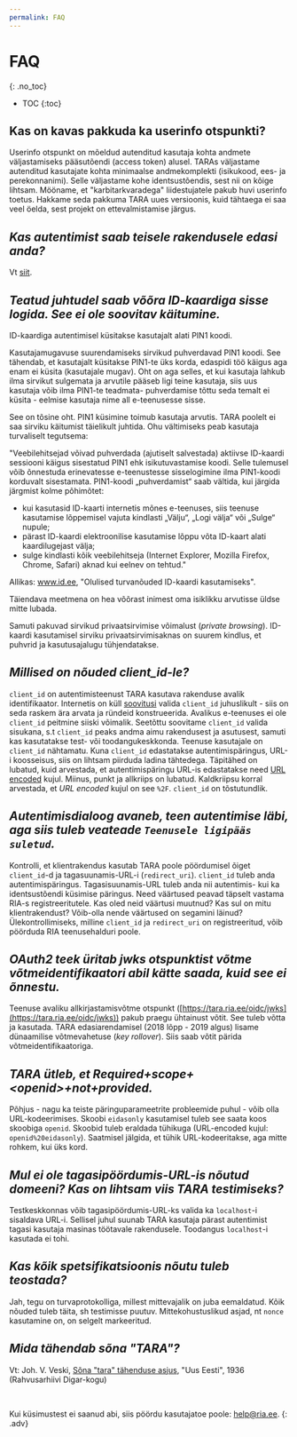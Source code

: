 ```yaml
---
permalink: FAQ
---
```


# FAQ
{: .no_toc}

- TOC
{:toc}

## Kas on kavas pakkuda ka userinfo otspunkti?

Userinfo otspunkt on mõeldud autenditud kasutaja kohta andmete väljastamiseks pääsutõendi (access token) alusel. TARAs väljastame autenditud kasutajate kohta minimaalse andmekomplekti (isikukood, ees- ja perekonnanimi). Selle väljastame kohe identsustõendis, sest nii on kõige lihtsam. Mööname, et "karbitarkvaradega" liidestujatele pakub huvi userinfo toetus. Hakkame seda pakkuma TARA uues versioonis, kuid tähtaega ei saa veel öelda, sest projekt on ettevalmistamise järgus.

## _Kas autentimist saab teisele rakendusele edasi anda?_

Vt [siit](Feder).

## _Teatud juhtudel saab võõra ID-kaardiga sisse logida. See ei ole soovitav käitumine._

ID-kaardiga autentimisel küsitakse kasutajalt alati PIN1 koodi.

Kasutajamugavuse suurendamiseks sirvikud puhverdavad PIN1 koodi. See tähendab, et kasutajalt küsitakse PIN1-te üks korda, edaspidi töö käigus aga enam ei küsita (kasutajale mugav). Oht on aga selles, et kui kasutaja lahkub ilma sirvikut sulgemata ja arvutile pääseb ligi teine kasutaja, siis uus kasutaja võib ilma PIN1-te teadmata- puhverdamise tõttu seda temalt ei küsita - eelmise kasutaja nime all e-teenusesse sisse.

See on tõsine oht. PIN1 küsimine toimub kasutaja arvutis. TARA poolelt ei saa sirviku käitumist täielikult juhtida. Ohu vältimiseks peab kasutaja turvaliselt tegutsema:

"Veebilehitsejad võivad puhverdada (ajutiselt salvestada) aktiivse ID-kaardi sessiooni käigus sisestatud PIN1 ehk isikutuvastamise koodi. Selle tulemusel võib õnnestuda erinevatesse e-teenustesse sisselogimine ilma PIN1-koodi korduvalt sisestamata. PIN1-koodi „puhverdamist“ saab vältida, kui järgida järgmist kolme põhimõtet:

-	kui kasutasid ID-kaarti internetis mõnes e-teenuses, siis teenuse kasutamise lõppemisel vajuta kindlasti „Välju“, „Logi  välja“ või „Sulge“ nupule;
-	pärast ID-kaardi elektroonilise kasutamise lõppu võta ID-kaart alati kaardilugejast välja;
-	sulge kindlasti kõik veebilehitseja (Internet Explorer, Mozilla Firefox, Chrome, Safari) aknad kui eelnev on tehtud."

Allikas: www.id.ee, "Olulised turvanõuded ID-kaardi kasutamiseks".

Täiendava meetmena on hea võõrast inimest oma isiklikku arvutisse üldse mitte lubada.

Samuti pakuvad sirvikud privaatsirvimise võimalust (_private browsing_). ID-kaardi kasutamisel sirviku privaatsirvimisaknas on suurem kindlus, et puhvrid ja kasutusajalugu tühjendatakse.

## _Millised on nõuded client_id-le?_

`client_id` on autentimisteenust TARA kasutava rakenduse avalik identifikaator. Internetis on küll [soovitusi](https://www.oauth.com/oauth2-servers/client-registration/client-id-secret/) valida `client_id` juhuslikult - siis on seda raskem ära arvata ja ründeid konstrueerida. Avalikus e-teenuses ei ole `client_id` peitmine siiski võimalik. Seetõttu soovitame `client_id` valida sisukana, s.t `client_id` peaks andma aimu rakendusest ja asutusest, samuti kas kasutatakse test- või toodangukeskkonda. Teenuse kasutajale on `client_id` nähtamatu. Kuna `client_id` edastatakse autentimispäringus, URL-i koosseisus, siis on lihtsam piirduda ladina tähtedega. Täpitähed on lubatud, kuid arvestada, et autentimispäringu URL-is edastatakse need [URL encoded](https://www.url-encode-decode.com/) kujul. Miinus, punkt ja allkriips on lubatud. Kaldkriipsu korral arvestada, et _URL encoded_ kujul on see `%2F`. `client_id` on tõstutundlik.

## _Autentimisdialoog avaneb, teen autentimise läbi, aga siis tuleb veateade `Teenusele ligipääs suletud`._

Kontrolli, et klientrakendus kasutab TARA poole pöördumisel õiget `client_id`-d ja tagasuunamis-URL-i (`redirect_uri`). `client_id` tuleb anda autentimispäringus. Tagasisuunamis-URL tuleb anda nii autentimis- kui ka identsustõendi küsimise päringus. Need väärtused peavad täpselt vastama RIA-s registreeritutele. Kas oled neid väärtusi muutnud? Kas sul on mitu klientrakendust? Võib-olla nende väärtused on segamini läinud? Ülekontrollimiseks, milline `client_id` ja `redirect_uri` on registreeritud, võib pöörduda RIA teenusehalduri poole.

## _OAuth2 teek üritab jwks otspunktist võtme võtmeidentifikaatori abil kätte saada, kuid see ei õnnestu._

Teenuse avaliku allkirjastamisvõtme otspunkt ([https://tara.ria.ee/oidc/jwks](https://tara.ria.ee/oidc/jwks)) pakub praegu ühtainust võtit. See tuleb võtta ja kasutada. TARA edasiarendamisel (2018 lõpp - 2019 algus) lisame dünaamilise võtmevahetuse (_key rollover_). Siis saab võtit pärida võtmeidentifikaatoriga.

## _TARA ütleb, et Required+scope+&lt;openid&gt;+not+provided._

Põhjus - nagu ka teiste päringuparameetrite probleemide puhul - võib olla URL-kodeerimises. Skoobi `eidasonly` kasutamisel tuleb see saata koos skoobiga `openid`. Skoobid tuleb eraldada tühikuga (URL-encoded kujul: `openid%20eidasonly`). Saatmisel jälgida, et tühik URL-kodeeritakse, aga mitte rohkem, kui üks kord. 

## _Mul ei ole tagasipöördumis-URL-is nõutud domeeni? Kas on lihtsam viis TARA testimiseks?_

Testkeskkonnas võib tagasipöördumis-URL-ks valida ka `localhost`-i sisaldava URL-i. Sellisel juhul suunab TARA kasutaja pärast autentimist tagasi kasutaja masinas töötavale rakendusele. Toodangus `localhost`-i kasutada ei tohi.

## _Kas kõik spetsifikatsioonis nõutu tuleb teostada?_

Jah, tegu on turvaprotokolliga, millest mittevajalik on juba eemaldatud. Kõik nõuded tuleb täita, sh testimisse puutuv. Mittekohustuslikud asjad, nt `nonce` kasutamine on, on selgelt markeeritud.

## _Mida tähendab sõna "TARA"?_

Vt: Joh. V. Veski, [Sõna "tara" tähenduse asjus](https://dea.digar.ee/cgi-bin/dea?a=d&d=uuseesti19361028.2.57), "Uus Eesti", 1936 (Rahvusarhiivi Digar-kogu)

<p>&nbsp;</p>

Kui küsimustest ei saanud abi, siis pöördu kasutajatoe poole: help@ria.ee.
{: .adv}
